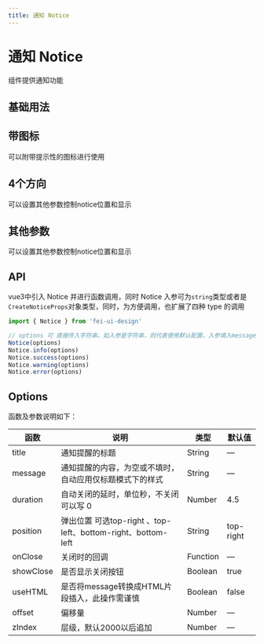 ```yaml
---
title: 通知 Notice
---
```


<f-back-top></f-back-top>

# 通知 Notice

组件提供通知功能

## 基础用法

<preview path="./demo/Notice/Basic.vue"></preview>

## 带图标

可以附带提示性的图标进行使用

<preview path="./demo/Notice/TypeIcon.vue"></preview>

## 4个方向

可以设置其他参数控制notice位置和显示

<preview path="./demo/Notice/Position.vue"></preview>

## 其他参数

可以设置其他参数控制notice位置和显示

<preview path="./demo/Notice/Other.vue"></preview>

## API

vue3中引入 Notice 并进行函数调用，同时 Notice 入参可为`string`类型或者是 `CreateNoticeProps`对象类型，同时，为方便调用，也扩展了四种 type 的调用

```ts
import { Notice } from 'fei-ui-design'

// options 可 直接传入字符串，如入参是字符串，则代表使用默认配置，入参填入message属性中进行调用
Notice(options)
Notice.info(options)
Notice.success(options)
Notice.warning(options)
Notice.error(options)
```

## Options

函数及参数说明如下：

| 函数      | 说明                                                         | 类型     | 默认值    |
| --------- | ------------------------------------------------------------ | -------- | --------- |
| title     | 通知提醒的标题                                               | String   | —         |
| message   | 通知提醒的内容，为空或不填时，自动应用仅标题模式下的样式     | String   | —         |
| duration  | 自动关闭的延时，单位秒，不关闭可以写 0                       | Number   | 4.5       |
| position  | 弹出位置 可选top-right 、top-left、bottom-right、bottom-left | String   | top-right |
| onClose   | 关闭时的回调                                                 | Function | —         |
| showClose | 是否显示关闭按钮                                             | Boolean  | true      |
| useHTML   | 是否将message转换成HTML片段插入，此操作需谨慎                | Boolean  | false     |
| offset    | 偏移量                                                       | Number   | —         |
| zIndex    | 层级，默认2000以后追加                                       | Number   | —         |
